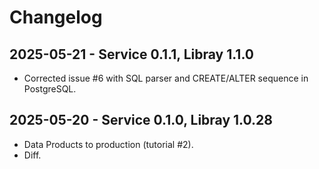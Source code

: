 # Changelog

## 2025-05-21 - Service 0.1.1, Libray 1.1.0

* Corrected issue #6 with SQL parser and CREATE/ALTER sequence in PostgreSQL.

## 2025-05-20 - Service 0.1.0, Libray 1.0.28

* Data Products to production (tutorial #2).
* Diff.
